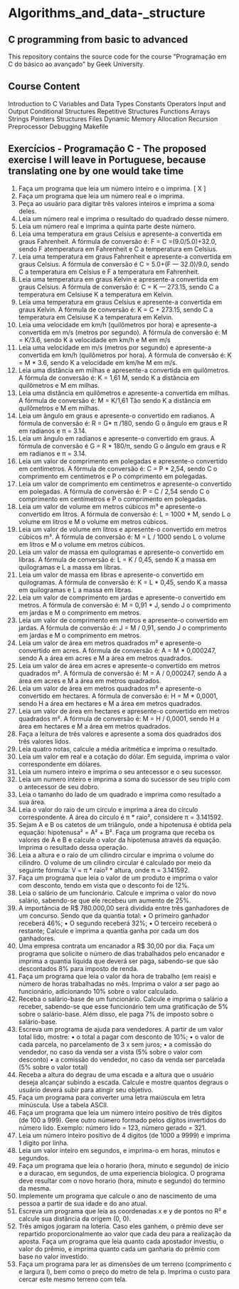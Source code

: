 ﻿# Algorithms_and_data-_structure
 
## C programming from basic to advanced
This repository contains the source code for the course "Programação em C do básico ao avançado" by Geek University.

## Course Content
Introduction to C
Variables and Data Types
Constants
Operators
Input and Output
Conditional Structures
Repetitive Structures
Functions
Arrays
Strings
Pointers
Structures
Files
Dynamic Memory Allocation
Recursion
Preprocessor
Debugging
Makefile

## Exercícios - Programação C - The proposed exercise I will leave in Portuguese, because translating one by one would take time
 1. Faça um programa que leia um número inteiro e o imprima. [ X ]
 2. Faça um programa que leia um número real e o imprima.
 3. Peça ao usuário para digitar três valores inteiros e imprima a soma deles.
 4. Leia um número real e imprima o resultado do quadrado desse número.
 5. Leia um número real e imprima a quinta parte deste número.
 6. Leia uma temperatura em graus Celsius e apresente-a convertida em graus Fahrenheit. A fórmula de conversão é: F = C =(9.0/5.0)+32.0, sendo F atemperatura em Fahrenheit e C a temperatura em Celsius.
 7. Leia uma temperatura em graus Fahrenheit e apresente-a convertida em graus Celsius. A fórmula de conversão é C = 5.0+(F — 32.0)/9.0, sendo C a temperatura em Celsius e F a temperatura em Fahrenheit.
 8. Leia uma temperatura em graus Kelvin e apresente-a convertida em graus Celsius. A fórmula de conversão é: C = K — 273.15, sendo C a temperatura em Celsiuse K a temperatura em Kelvin.
 9. Leia uma temperatura em graus Celsius e apresente-a convertida em graus Kelvin. A fórmula de conversão é: K = C + 273.15, sendo C a temperatura em Celsiuse K a temperatura em Kelvin.
 10. Leia uma velocidade em km/h (quilômetros por hora) e apresente-a convertida em m/s (metros por segundo). A fórmula de conversão é: M = K/3.6, sendo K a velocidade em km/h e M em m/s
 11. Leia uma velocidade em m/s (metros por segundo) e apresente-a convertida em km/h (quilômetros por hora). A fórmula de conversão é: K = M * 3.6, sendo K a velocidade em km/he M em m/s.
 12. Leia uma distância em milhas e apresente-a convertida em quilômetros. A fórmula de conversão é: K = 1,61 M, sendo K a distância em quilômetros e M em milhas.
 13. Leia uma distância em quilômetros e apresente-a convertida em milhas. A fórmula de conversão é: M = K/1,61 Tão sendo K a distância em quilômetros e M em milhas.
 14. Leia um ângulo em graus e apresente-o convertido em radianos. A fórmula de conversão é: R = G* π /180, sendo G o ângulo em graus e R em radianos e π = 3.14.
 15. Leia um ângulo em radianos e apresente-o convertido em graus. A fórmula de conversão é G = R * 180/π, sendo G o ângulo em graus e R em radianos e π = 3.14.
 16. Leia um valor de comprimento em polegadas e apresente-o convertido em centimetros. A fórmula de conversão é: C = P * 2,54, sendo C o comprimento em centimetros e P o comprimento em polegadas.
 17. Leia um valor de comprimento em centimetros e apresente-o convertido em polegadas. A fórmula de conversão é: P = C / 2,54 sendo C o comprimento em centímetros e P o comprimento em polegadas.
 18. Leia um valor de volume em metros cúbicos m³ e apresente-o convertido em litros. A fórmula de conversão é: L = 1000 * M, sendo L o volume em litros e M o volume em metros cúbicos.
 19. Leia um valor de volume em litros e apresente-o convertido em metros cúbicos m³. À fórmula de conversão é: M = L / 1000 sendo L o volume em litros e M o volume em metros cúbicos.
 20. Leia um valor de massa em quilogramas e apresente-o convertido em libras. A fórmula de conversão é: L = K / 0,45, sendo K a massa em quilogramas e L a massa em libras.
 21. Leia um valor de massa em libras e apresente-o convertido em quilogramas. A fórmula de conversão é: K = L * 0,45, sendo K a massa em quilogramas e L a massa em libras.
 22. Leia um valor de comprimento em jardas e apresente-o convertido em metros. A fórmula de conversão é: M = 0,91 * J, sendo J o comprimento em jardas e M o comprimento em metros.
 23. Leia um valor de comprimento em metros e apresente-o convertido em jardas. A fórmula de conversão é: J = M / 0,91, sendo J o comprimento em jardas e M o comprimento em metros.
 24. Leia um valor de área em metros quadrados m² e apresente-o convertido em acres. A fórmula de conversão é: A = M * 0,000247, sendo A a área em acres e M a área em metros quadrados.
 25. Leia um valor de área em acres e apresente-o convertido em metros quadrados m². A fórmula de conversão é: M = A / 0,000247, sendo A a área em acres e M a área em metros quadrados.
 26. Leia um valor de área em metros quadrados m² e apresente-o convertido em hectares. A fórmula de conversão é: H = M * 0,0001, sendo H a área em hectares e M a área em metros quadrados.
 27. Leia um valor de área em hectares e apresente-o convertido em metros quadrados m². A fórmula de conversão é: M = H / 0,0001, sendo H a área em hectares e M a área em metros quadrados.
 28. Faça a leitura de três valores e apresente a soma dos quadrados dos três valores lidos.
 29. Leia quatro notas, calcule a média aritmética e imprima o resultado.
 30. Leia um valor em real e a cotação do dólar. Em seguida, imprima o valor correspondente em dólares.
 31. Leia um numero inteiro e imprima o seu antecessor e o seu sucessor.
 32. Leia um numero inteiro e imprima a soma do sucessor de seu triplo com o antecessor de seu dobro.
 33. Leia o tamanho do lado de um quadrado e imprima como resultado a sua área.
 34. Leia o valor do raio de um círculo e imprima a área do círculo correspondente. A área do círculo é π * raio², considere π = 3.141592.
 35. Sejam A e B os catetos de um triângulo, onde a hipotenusa é obtida pela equação: hipotenusa² = A² + B². Faça um programa que receba os valores de A e B e calcule o valor da hipotenusa através da equação. Imprima o resultado dessa operação.
 36. Leia a altura e o raio de um cilindro circular e imprima o volume do cilindro. O volume de um cilindro circular é calculado por meio da seguinte fórmula: V = π * raio² * altura, onde π = 3.141592.
 37. Faça um programa que leia o valor de um produto e imprima o valor com desconto, tendo em vista que o desconto foi de 12%.
 38. Leia o salário de um funcionário. Calcule e imprima o valor do novo salário, sabendo-se que ele recebeu um aumento de 25%.
 39. A importância de R$ 780.000,00 será dividida entre três ganhadores de um concurso. Sendo que da quantia total: • O primeiro ganhador receberá 46%; • O segundo receberá 32%; • O terceiro receberá o restante; Calcule e imprima a quantia ganha por cada um dos ganhadores.
 40. Uma empresa contrata um encanador a R$ 30,00 por dia. Faça um programa que solicite o número de dias trabalhados pelo encanador e imprima a quantia líquida que deverá ser paga, sabendo-se que são descontados 8% para imposto de renda.
 41. Faça um programa que leia o valor da hora de trabalho (em reais) e número de horas trabalhadas no mês. Imprima o valor a ser pago ao funcionário, adicionando 10% sobre o valor calculado.
 42. Receba o salário-base de um funcionário. Calcule e imprima o salário a receber, sabendo-se que esse funcionário tem uma gratificação de 5% sobre o salário-base. Além disso, ele paga 7% de imposto sobre o salário-base.
 43. Escreva um programa de ajuda para vendedores. A partir de um valor total lido, mostre: • o total a pagar com desconto de 10%; • o valor de cada parcela, no parcelamento de 3 x sem juros; • a comissão do vendedor, no caso da venda ser a vista (5% sobre o valor com desconto) • a comissão do vendedor, no caso da venda ser parcelada (5% sobre o valor total)
 44. Receba a altura do degrau de uma escada e a altura que o usuário deseja alcançar subindo a escada. Calcule e mostre quantos degraus o usuário deverá subir para atingir seu objetivo.
 45. Faça um programa para converter uma letra maiúscula em letra minúscula. Use a tabela ASCII.
 46. Faça um programa que leia um número inteiro positivo de três dígitos (de 100 a 999). Gere outro número formado pelos dígitos invertidos do número lido. Exemplo: número lido = 123, número gerado = 321.
 47. Leia um número inteiro positivo de 4 dígitos (de 1000 a 9999) e imprima 1 dígito por linha.
 48. Leia um valor inteiro em segundos, e imprima-o em horas, minutos e segundos.
 49. Faça um programa que leia o horario (hora, minuto e segundo) de inicio e a duracao, em segundos, de uma experiencia biologica. O programa deve resultar com o novo horario (hora, minuto e segundo) do termino da mesma.
 50. Implemente um programa que calcule o ano de nascimento de uma pessoa a partir de sua idade e do ano atual.
 51. Escreva um programa que leia as coordenadas x e y de pontos no R² e calcule sua distância da origem (0, 0).
 52. Três amigos jogaram na loteria. Caso eles ganhem, o prêmio deve ser repartido proporcionalmente ao valor que cada deu para a realização da aposta. Faça um programa que leia quanto cada apostador investiu, o valor do prêmio, e imprima quanto cada um ganharia do prêmio com base no valor investido.
 53. Faça um programa para ler as dimensões de um terreno (comprimento c e largura l), bem como o preço do metro de tela p. Imprima o custo para cercar este mesmo terreno com tela.
